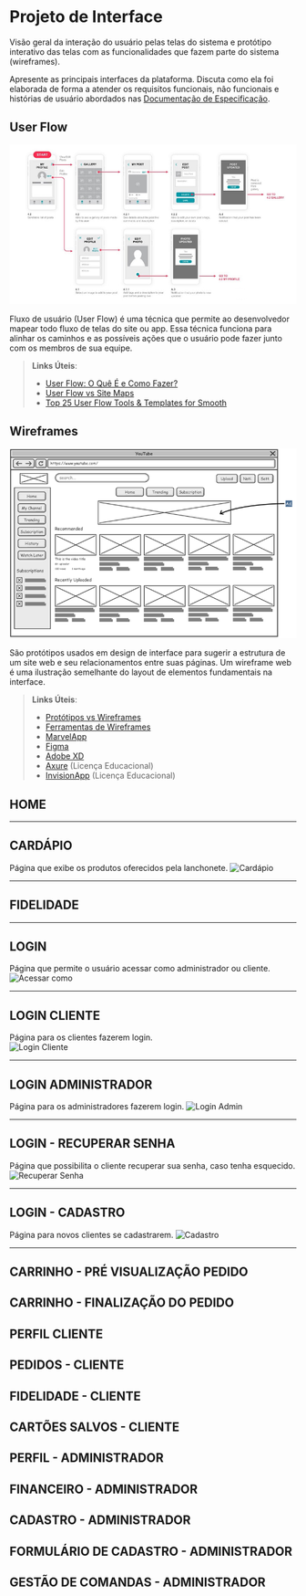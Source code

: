 # Projeto de Interface

Visão geral da interação do usuário pelas telas do sistema e protótipo interativo das telas com as funcionalidades que fazem parte do sistema (wireframes).

Apresente as principais interfaces da plataforma. Discuta como ela foi elaborada de forma a atender os requisitos funcionais, não funcionais e histórias de usuário abordados nas <a href="2-Especificação do Projeto.md"> Documentação de Especificação</a>.

## User Flow

![Exemplo de UserFlow](img/userflow.jpg)

Fluxo de usuário (User Flow) é uma técnica que permite ao desenvolvedor mapear todo fluxo de telas do site ou app. Essa técnica funciona para alinhar os caminhos e as possíveis ações que o usuário pode fazer junto com os membros de sua equipe.

> **Links Úteis**:
>
> - [User Flow: O Quê É e Como Fazer?](https://medium.com/7bits/fluxo-de-usu%C3%A1rio-user-flow-o-que-%C3%A9-como-fazer-79d965872534)
> - [User Flow vs Site Maps](http://designr.com.br/sitemap-e-user-flow-quais-as-diferencas-e-quando-usar-cada-um/)
> - [Top 25 User Flow Tools & Templates for Smooth](https://www.mockplus.com/blog/post/user-flow-tools)

## Wireframes

![Exemplo de Wireframe](img/wireframe-example.png)

São protótipos usados em design de interface para sugerir a estrutura de um site web e seu relacionamentos entre suas páginas. Um wireframe web é uma ilustração semelhante do layout de elementos fundamentais na interface.

> **Links Úteis**:
>
> - [Protótipos vs Wireframes](https://www.nngroup.com/videos/prototypes-vs-wireframes-ux-projects/)
> - [Ferramentas de Wireframes](https://rockcontent.com/blog/wireframes/)
> - [MarvelApp](https://marvelapp.com/developers/documentation/tutorials/)
> - [Figma](https://www.figma.com/)
> - [Adobe XD](https://www.adobe.com/br/products/xd.html#scroll)
> - [Axure](https://www.axure.com/edu) (Licença Educacional)
> - [InvisionApp](https://www.invisionapp.com/) (Licença Educacional)

## HOME

---

## CARDÁPIO

Página que exibe os produtos oferecidos pela lanchonete.
![Cardápio](https://user-images.githubusercontent.com/85374847/136369838-182e1d32-9bfb-4ab5-83bc-fd1a724b7905.png)

---

## FIDELIDADE

---

## LOGIN

Página que permite o usuário acessar como administrador ou cliente.
![Acessar como](https://user-images.githubusercontent.com/85374847/136380384-6e03db2f-bf12-4f15-86fe-5d92012b102e.png)

---

## LOGIN CLIENTE

Página para os clientes fazerem login.  
![Login Cliente](https://user-images.githubusercontent.com/85374847/136380445-876e48ec-fe28-4a7c-8e1b-d9275016b257.png)

---

## LOGIN ADMINISTRADOR

Página para os administradores fazerem login.
![Login Admin](https://user-images.githubusercontent.com/85374847/136380479-1cf57e81-a857-42d8-9183-5b237c64a4da.png)

---

## LOGIN - RECUPERAR SENHA

Página que possibilita o cliente recuperar sua senha, caso tenha esquecido.
![Recuperar Senha](https://user-images.githubusercontent.com/85374847/136380498-543c5e00-2b51-48cd-bf28-54d1f1d0cd6d.png)

---

## LOGIN - CADASTRO

Página para novos clientes se cadastrarem.
![Cadastro](https://user-images.githubusercontent.com/85374847/136380533-b049795b-0d44-4254-927d-f14c990ad24c.png)

---

## CARRINHO - PRÉ VISUALIZAÇÃO PEDIDO

## CARRINHO - FINALIZAÇÃO DO PEDIDO

## PERFIL CLIENTE

## PEDIDOS - CLIENTE

## FIDELIDADE - CLIENTE

## CARTÕES SALVOS - CLIENTE

## PERFIL - ADMINISTRADOR

## FINANCEIRO - ADMINISTRADOR

## CADASTRO - ADMINISTRADOR

## FORMULÁRIO DE CADASTRO - ADMINISTRADOR

## GESTÃO DE COMANDAS - ADMINISTRADOR
